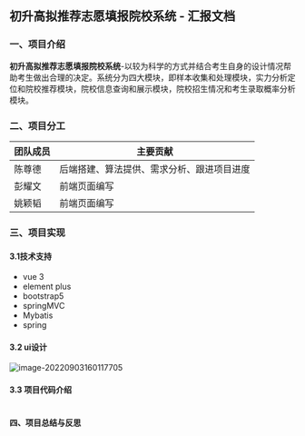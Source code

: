 ## 初升高拟推荐志愿填报院校系统 - 汇报文档

### 一、项目介绍

**初升高拟推荐志愿填报院校系统**-以较为科学的方式并结合考生自身的设计情况帮助考生做出合理的决定。系统分为四大模块，即样本收集和处理模块，实力分析定位和院校推荐模块，院校信息查询和展示模块，院校招生情况和考生录取概率分析模块。

### 二、项目分工

| 团队成员 | 主要贡献                                   |
| -------- | ------------------------------------------ |
| 陈尊德   | 后端搭建、算法提供、需求分析、跟进项目进度 |
| 彭耀文   | 前端页面编写                               |
| 姚颖韬   | 前端页面编写                               |



### 三、项目实现

#### 3.1技术支持

+ vue 3
+ element plus
+ bootstrap5
+ springMVC 
+ Mybatis 
+ spring

#### 3.2 ui设计

![image-20220903160117705](C:\Users\yyt\AppData\Roaming\Typora\typora-user-images\image-20220903160117705.png)

#### 3.3 项目代码介绍

```

```

#### 四、项目总结与反思